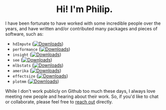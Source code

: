 <h1 align="center">Hi! I'm Philip.</h1>

<!--

<br/>

<p align="center">
  <a href="https://git.io/typing-svg"><img src="https://readme-typing-svg.herokuapp.com?font=Fira+Code&pause=1000&width=900&height=75&lines=Favorite+languages%3A+R%2C+Python%2C+Julia;Interests%3A+Data+Science%2C+Computational+Social+Science%2C+Machine+Learning;Reach+out+if+you'd+like+to+chat+or+collaborate!" alt="pdwaggoner" /></a>
</p>
<hr/>

-->

I have been fortunate to have worked with some incredible people over the years, and have written and/or contributed many packages and pieces of software, such as: 

  - `hdImpute` ([![Downloads](https://cranlogs.r-pkg.org/badges/grand-total/hdImpute)](https://cran.r-project.org/package=hdImpute))
  - `performance` ([![Downloads](https://cranlogs.r-pkg.org/badges/grand-total/performance)](https://cran.r-project.org/package=performance))
  - `insight` ([![Downloads](https://cranlogs.r-pkg.org/badges/grand-total/insight)](https://cran.r-project.org/package=insight))
  - `see` ([![Downloads](https://cranlogs.r-pkg.org/badges/grand-total/see)](https://cran.r-project.org/package=see))
  - `mlbstats` ([![Downloads](https://cranlogs.r-pkg.org/badges/grand-total/mlbstats)](https://cran.r-project.org/package=mlbstats))
  - `amerika` ([![Downloads](https://cranlogs.r-pkg.org/badges/grand-total/amerika)](https://cran.r-project.org/package=amerika))
  - `effectsize` ([![Downloads](https://cranlogs.r-pkg.org/badges/grand-total/effectsize)](https://cran.r-project.org/package=effectsize))
  - `plotmm` ([![Downloads](https://cranlogs.r-pkg.org/badges/grand-total/plotmm)](https://cran.r-project.org/package=plotmm))

While I don't work publicly on Github too much these days, I always love meeting new people and hearing about their work. So, if you'd like to chat or collaborate, please feel free to [reach out](https://pdwaggoner.github.io/) directly.
